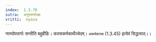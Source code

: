 ```yaml
---
index:  1.3.76
sutra:  अनुपसर्गाज्ज्ञः
vritti:  nyasa
---
```


नास्योपसर्गाः सन्तीति बहुव्रीहिः। कतसकर्मकार्थेञ्चेदम्। `अकर्मकाच्च` (1.3.45) इत्येवं सिद्धत्वात्।।

